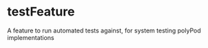 # testFeature

A feature to run automated tests against, for system testing polyPod implementations
